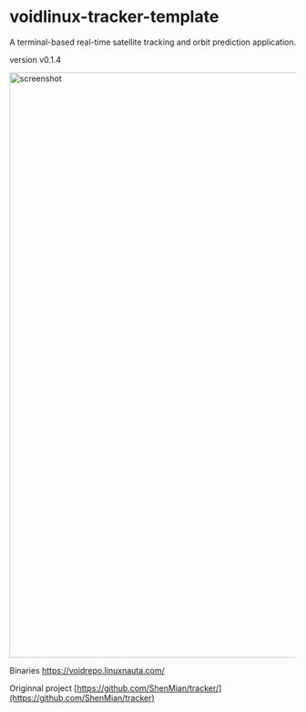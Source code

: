 # voidlinux-tracker-template
A terminal-based real-time satellite tracking and orbit prediction application.

version v0.1.4

<img width="1816" height="1027" alt="screenshot" src="https://github.com/user-attachments/assets/b977fad8-4353-4c3e-9697-87c3a072e961" />

Binaries https://voidrepo.linuxnauta.com/

Originnal project
[https://github.com/ShenMian/tracker/](https://github.com/ShenMian/tracker)


